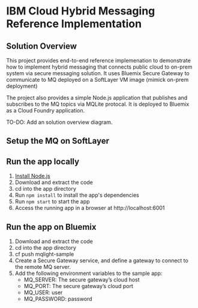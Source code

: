 # IBM Cloud Hybrid Messaging Reference Implementation

## Solution Overview

This project provides end-to-end reference implemenation to demonstrate how to implement hybrid messaging that connects public cloud to on-prem system via secure messaging solution. It uses Bluemix Secure Gateway to communicate to MQ deployed on a SoftLayer VM image (mimick on-prem deployment)

The project also provides a simple Node.js application that publishes and subscribes to the MQ topics via MQLite protocal. It is deployed to Bluemix as a Cloud Foundry application. 

TO-DO: Add an solution overview diagram.

## Setup the MQ on SoftLayer

## Run the app locally

1. [Install Node.js][]
2. Download and extract the code
3. cd into the app directory
4. Run `npm install` to install the app's dependencies
5. Run `npm start` to start the app
6. Access the running app in a browser at http://localhost:6001

[Install Node.js]: https://nodejs.org/en/download/

## Run the app on Bluemix

1. Download and extract the code
2. cd into the app directory
3. cf push mqlight-sample
4. Create a Secure Gateway service, and define a gateway to connect to the
   remote MQ server.
5. Add the following environment variables to the sample app:
    * MQ_SERVER: The secure gateway’s cloud host
    * MQ_PORT: The secure gateway’s cloud port
    * MQ_USER: user
    * MQ_PASSWORD: password
